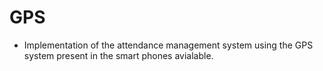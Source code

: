 # GPS 
- Implementation of the attendance management system using the GPS system present in the smart phones avialable.
